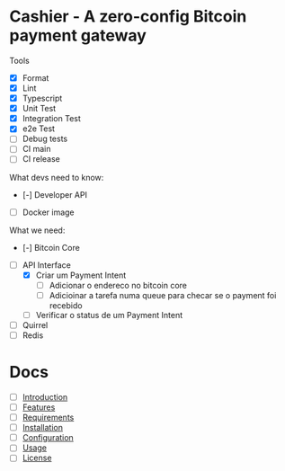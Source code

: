 # Cashier - A zero-config Bitcoin payment gateway

Tools

- [x] Format
- [x] Lint
- [x] Typescript
- [x] Unit Test
- [x] Integration Test
- [x] e2e Test
- [ ] Debug tests
- [ ] CI main
- [ ] CI release

What devs need to know:

- [-] Developer API
- [ ] Docker image

What we need:

- [-] Bitcoin Core
- [ ] API Interface
  - [x] Criar um Payment Intent
    - [ ] Adicionar o endereco no bitcoin core
    - [ ] Adicioinar a tarefa numa queue para checar se o payment foi recebido
  - [ ] Verificar o status de um Payment Intent
- [ ] Quirrel
- [ ] Redis

# Docs

- [ ] [Introduction](#introduction)
- [ ] [Features](#features)
- [ ] [Requirements](#requirements)
- [ ] [Installation](#installation)
- [ ] [Configuration](#configuration)
- [ ] [Usage](#usage)
- [ ] [License](#license)
